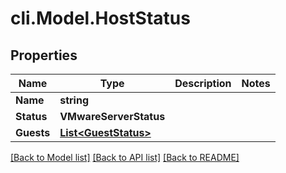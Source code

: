 # cli.Model.HostStatus

## Properties

Name | Type | Description | Notes
------------ | ------------- | ------------- | -------------
**Name** | **string** |  | 
**Status** | **VMwareServerStatus** |  | 
**Guests** | [**List&lt;GuestStatus&gt;**](GuestStatus.md) |  | 

[[Back to Model list]](../README.md#documentation-for-models) [[Back to API list]](../README.md#documentation-for-api-endpoints) [[Back to README]](../README.md)

